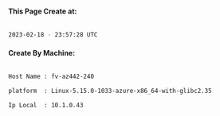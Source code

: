 
   
#### This Page Create at:

```bash

2023-02-18 - 23:57:28 UTC

```

#### Create By Machine:

```bash

Host Name : fv-az442-240

platform  : Linux-5.15.0-1033-azure-x86_64-with-glibc2.35

Ip Local  : 10.1.0.43

```

